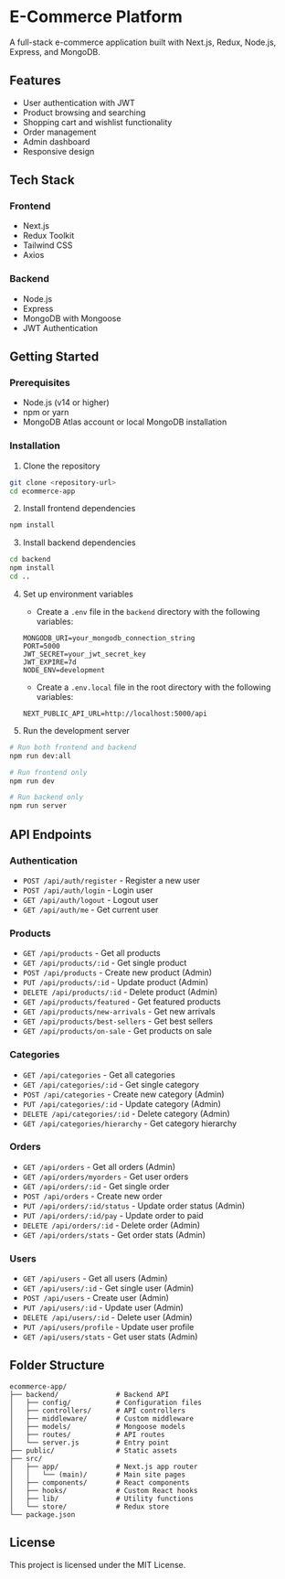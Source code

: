 # E-Commerce Platform

A full-stack e-commerce application built with Next.js, Redux, Node.js, Express, and MongoDB.

## Features

- User authentication with JWT
- Product browsing and searching
- Shopping cart and wishlist functionality
- Order management
- Admin dashboard
- Responsive design

## Tech Stack

### Frontend
- Next.js
- Redux Toolkit
- Tailwind CSS
- Axios

### Backend
- Node.js
- Express
- MongoDB with Mongoose
- JWT Authentication

## Getting Started

### Prerequisites
- Node.js (v14 or higher)
- npm or yarn
- MongoDB Atlas account or local MongoDB installation

### Installation

1. Clone the repository
```bash
git clone <repository-url>
cd ecommerce-app
```

2. Install frontend dependencies
```bash
npm install
```

3. Install backend dependencies
```bash
cd backend
npm install
cd ..
```

4. Set up environment variables
   - Create a `.env` file in the `backend` directory with the following variables:
   ```
   MONGODB_URI=your_mongodb_connection_string
   PORT=5000
   JWT_SECRET=your_jwt_secret_key
   JWT_EXPIRE=7d
   NODE_ENV=development
   ```
   
   - Create a `.env.local` file in the root directory with the following variables:
   ```
   NEXT_PUBLIC_API_URL=http://localhost:5000/api
   ```

5. Run the development server
```bash
# Run both frontend and backend
npm run dev:all

# Run frontend only
npm run dev

# Run backend only
npm run server
```

## API Endpoints

### Authentication
- `POST /api/auth/register` - Register a new user
- `POST /api/auth/login` - Login user
- `GET /api/auth/logout` - Logout user
- `GET /api/auth/me` - Get current user

### Products
- `GET /api/products` - Get all products
- `GET /api/products/:id` - Get single product
- `POST /api/products` - Create new product (Admin)
- `PUT /api/products/:id` - Update product (Admin)
- `DELETE /api/products/:id` - Delete product (Admin)
- `GET /api/products/featured` - Get featured products
- `GET /api/products/new-arrivals` - Get new arrivals
- `GET /api/products/best-sellers` - Get best sellers
- `GET /api/products/on-sale` - Get products on sale

### Categories
- `GET /api/categories` - Get all categories
- `GET /api/categories/:id` - Get single category
- `POST /api/categories` - Create new category (Admin)
- `PUT /api/categories/:id` - Update category (Admin)
- `DELETE /api/categories/:id` - Delete category (Admin)
- `GET /api/categories/hierarchy` - Get category hierarchy

### Orders
- `GET /api/orders` - Get all orders (Admin)
- `GET /api/orders/myorders` - Get user orders
- `GET /api/orders/:id` - Get single order
- `POST /api/orders` - Create new order
- `PUT /api/orders/:id/status` - Update order status (Admin)
- `PUT /api/orders/:id/pay` - Update order to paid
- `DELETE /api/orders/:id` - Delete order (Admin)
- `GET /api/orders/stats` - Get order stats (Admin)

### Users
- `GET /api/users` - Get all users (Admin)
- `GET /api/users/:id` - Get single user (Admin)
- `POST /api/users` - Create user (Admin)
- `PUT /api/users/:id` - Update user (Admin)
- `DELETE /api/users/:id` - Delete user (Admin)
- `PUT /api/users/profile` - Update user profile
- `GET /api/users/stats` - Get user stats (Admin)

## Folder Structure

```
ecommerce-app/
├── backend/              # Backend API
│   ├── config/           # Configuration files
│   ├── controllers/      # API controllers
│   ├── middleware/       # Custom middleware
│   ├── models/           # Mongoose models
│   ├── routes/           # API routes
│   └── server.js         # Entry point
├── public/               # Static assets
├── src/
│   ├── app/              # Next.js app router
│   │   └── (main)/       # Main site pages
│   ├── components/       # React components
│   ├── hooks/            # Custom React hooks
│   ├── lib/              # Utility functions
│   └── store/            # Redux store
└── package.json
```

## License

This project is licensed under the MIT License.